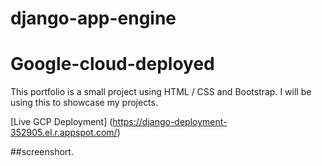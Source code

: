 # django-app-engine

# Google-cloud-deployed
This  portfolio is a small project using HTML / CSS and Bootstrap.
I will be using this to showcase my projects.

[Live GCP Deployment] (https://django-deployment-352905.el.r.appspot.com/)

##screenshort. 
 
